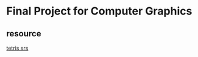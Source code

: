 # Final Project for Computer Graphics

## resource

[tetris srs](https://tetris.wiki/Super_Rotation_System)
